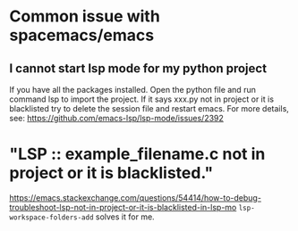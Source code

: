 # Common issue with spacemacs/emacs
## I cannot start lsp mode for my python project
If you have all the packages installed. Open the python file and run command lsp
to import the project. If it says xxx.py not in project or it is blacklisted try
to delete the session file and restart emacs. For more details, see:
https://github.com/emacs-lsp/lsp-mode/issues/2392
# "LSP :: example_filename.c not in project or it is blacklisted."
https://emacs.stackexchange.com/questions/54414/how-to-debug-troubleshoot-lsp-not-in-project-or-it-is-blacklisted-in-lsp-mo
 `lsp-workspace-folders-add` solves it for me.
